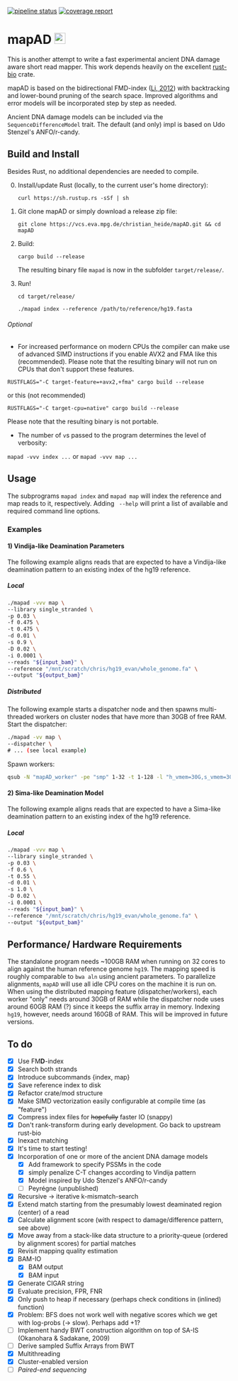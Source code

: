 [![pipeline status](https://vcs.eva.mpg.de/christian_heide/mapAD/badges/master/pipeline.svg)](https://vcs.eva.mpg.de/christian_heide/mapAD/commits/master) 
[![coverage report](https://vcs.eva.mpg.de/christian_heide/mapAD/badges/master/coverage.svg)](https://vcs.eva.mpg.de/christian_heide/mapAD/commits/master)

# mapAD <img src="https://vcs.eva.mpg.de/uploads/-/system/project/avatar/1089/480px-Uracil-3D-balls.png" alt="drawing" width="25"/>

This is another attempt to write a fast experimental ancient DNA damage aware short read mapper. 
This work depends heavily on the excellent [rust-bio](https://rust-bio.github.io/) crate. 

mapAD is based on the bidirectional FMD-index ([Li, 2012](https://academic.oup.com/bioinformatics/article/28/14/1838/218887)) 
with backtracking and lower-bound pruning of the search space. 
Improved algorithms and error models will be incorporated step by step as needed. 

Ancient DNA damage models can be included via the `SequenceDifferenceModel` trait. 
The default (and only) impl is based on Udo Stenzel's ANFO/r-candy. 

## Build and Install

Besides Rust, no additional dependencies are needed to compile. 

0. Install/update Rust (locally, to the current user's home directory):

    `curl https://sh.rustup.rs -sSf | sh`

1. Git clone mapAD or simply download a release zip file:

    `git clone https://vcs.eva.mpg.de/christian_heide/mapAD.git && cd mapAD`

3. Build:

    `cargo build --release`

    The resulting binary file `mapad` is now in the subfolder `target/release/`.

4. Run!

    `cd target/release/`

    `./mapad index --reference /path/to/reference/hg19.fasta`

###### Optional
- For increased performance on modern CPUs the compiler can make use of advanced SIMD instructions if you enable AVX2 and FMA like this (recommended). 
Please note that the resulting binary will not run on CPUs that don't support these features.

`RUSTFLAGS="-C target-feature=+avx2,+fma" cargo build --release`

or this (not recommended)

`RUSTFLAGS="-C target-cpu=native" cargo build --release`

Please note that the resulting binary is not portable. 

- The number of `v`s passed to the program determines the level of verbosity:

`mapad -vvv index ...` or `mapad -vvv map ...`

## Usage
The subprograms `mapad index` and `mapad map` will index the reference and map reads to it, respectively. 
Adding ` --help` will print a list of available and required command line options. 

### Examples

#### 1) Vindija-like Deamination Parameters
The following example aligns reads that are expected to have a Vindija-like deamination pattern to an existing index of the hg19 reference.
##### Local
```bash
./mapad -vvv map \
--library single_stranded \
-p 0.03 \
-f 0.475 \
-t 0.475 \
-d 0.01 \
-s 0.9 \
-D 0.02 \
-i 0.0001 \
--reads "${input_bam}" \
--reference "/mnt/scratch/chris/hg19_evan/whole_genome.fa" \
--output "${output_bam}"
```

##### Distributed
The following example starts a dispatcher node and then spawns multi-threaded workers on cluster nodes that have more than 30GB of free RAM. 
Start the dispatcher:
```bash
./mapad -vv map \
--dispatcher \
# ... (see local example)
```
Spawn workers:
```bash
qsub -N "mapAD_worker" -pe "smp" 1-32 -t 1-128 -l "h_vmem=30G,s_vmem=30G,virtual_free=30G,mem_free=30G,class=*" -j "y" -R "y" -b "y" ./mapad -vvv worker --host $(hostname)
```

#### 2) Sima-like Deamination Model
The following example aligns reads that are expected to have a Sima-like deamination pattern to an existing index of the hg19 reference.
##### Local
```bash
./mapad -vvv map \
--library single_stranded \
-p 0.03 \
-f 0.6 \
-t 0.55 \
-d 0.01 \
-s 1.0 \
-D 0.02 \
-i 0.0001 \
--reads "${input_bam}" \
--reference "/mnt/scratch/chris/hg19_evan/whole_genome.fa" \
--output "${output_bam}"
```

## Performance/ Hardware Requirements

The standalone program needs ~100GB RAM when running on 32 cores to align against the human reference genome `hg19`. 
The mapping speed is roughly comparable to `bwa aln` using ancient parameters. 
To parallelize alignments, `mapAD` will use all idle CPU cores on the machine it is run on. 
When using the distributed mapping feature (dispatcher/workers), each worker "only" needs around 30GB of RAM while 
the dispatcher node uses around 60GB RAM (?) since it keeps the suffix array in memory. 
Indexing `hg19`, however, needs around 160GB of RAM. This will be improved in future versions. 

## To do

- [x] Use FM**D**-index
- [x] Search both strands
- [x] Introduce subcommands {index, map}
- [x] Save reference index to disk
- [x] Refactor crate/mod structure
- [x] Make SIMD vectorization easily configurable at compile time (as "feature")
- [x] Compress index files for ~~hopefully~~ faster IO (snappy)
- [x] Don't rank-transform during early development. Go back to upstream rust-bio
- [x] Inexact matching
- [x] It's time to start testing!
- [x] Incorporation of one or more of the ancient DNA damage models
  - [x] Add framework to specify PSSMs in the code
  - [x] simply penalize C-T changes according to Vindija pattern
  - [x] Model inspired by Udo Stenzel's ANFO/r-candy
  - [ ] Peyrégne (unpublished)
- [x] Recursive -> iterative k-mismatch-search
- [x] Extend match starting from the presumably lowest deaminated region (center) of a read
- [x] Calculate alignment score (with respect to damage/difference pattern, see above)
- [x] Move away from a stack-like data structure to a priority-queue (ordered by alignment scores) for partial matches
- [x] Revisit mapping quality estimation
- [x] BAM-IO
  - [x] BAM output
  - [x] BAM input
- [x] Generate CIGAR string
- [x] Evaluate precision, FPR, FNR
- [x] Only push to heap if necessary (perhaps check conditions in (inlined) function)
- [x] Problem: BFS does not work well with negative scores which we get with log-probs (-> slow). Perhaps add +1?
- [ ] Implement handy BWT construction algorithm on top of SA-IS (Okanohara & Sadakane, 2009)
- [ ] Derive sampled Suffix Arrays from BWT
- [x] Multithreading
- [x] Cluster-enabled version
- [ ] _Paired-end sequencing_
